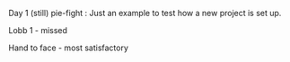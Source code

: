 Day 1 (still)  pie-fight : Just an example to test how a new project is set up.

Lobb 1 - missed

Hand to face - most satisfactory
